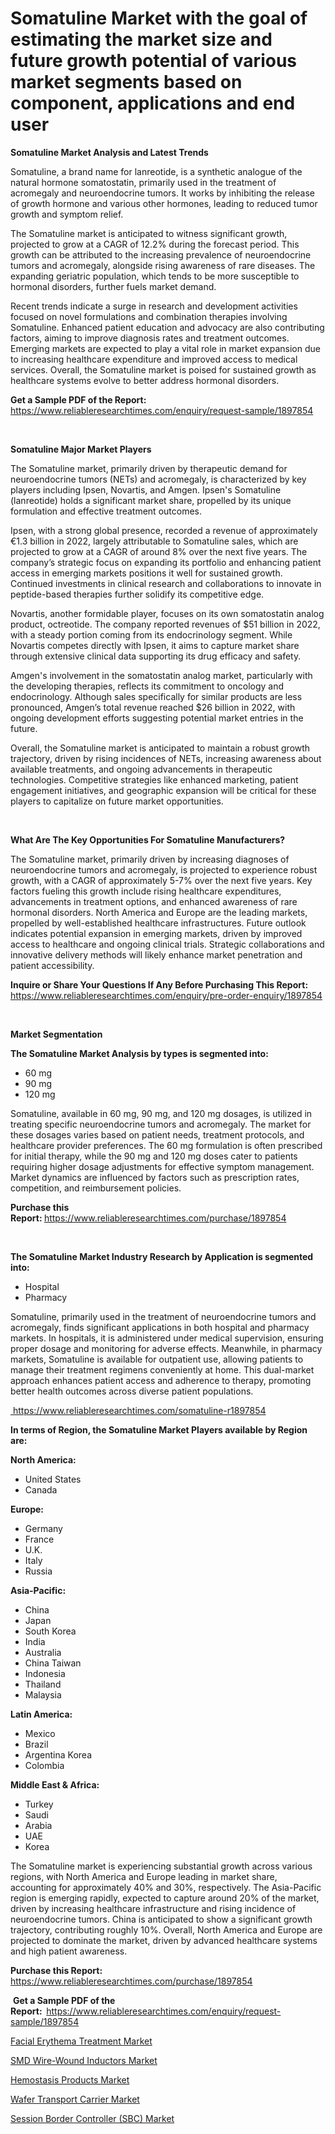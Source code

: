 <p><h1>Somatuline Market with the goal of estimating the market size and future growth potential of various market segments based on component, applications and end user</h1></p><p><strong>Somatuline Market Analysis and Latest Trends</strong></p>
<p><p>Somatuline, a brand name for lanreotide, is a synthetic analogue of the natural hormone somatostatin, primarily used in the treatment of acromegaly and neuroendocrine tumors. It works by inhibiting the release of growth hormone and various other hormones, leading to reduced tumor growth and symptom relief.</p><p>The Somatuline market is anticipated to witness significant growth, projected to grow at a CAGR of 12.2% during the forecast period. This growth can be attributed to the increasing prevalence of neuroendocrine tumors and acromegaly, alongside rising awareness of rare diseases. The expanding geriatric population, which tends to be more susceptible to hormonal disorders, further fuels market demand.</p><p>Recent trends indicate a surge in research and development activities focused on novel formulations and combination therapies involving Somatuline. Enhanced patient education and advocacy are also contributing factors, aiming to improve diagnosis rates and treatment outcomes. Emerging markets are expected to play a vital role in market expansion due to increasing healthcare expenditure and improved access to medical services. Overall, the Somatuline market is poised for sustained growth as healthcare systems evolve to better address hormonal disorders.</p></p>
<p><strong>Get a Sample PDF of the Report:&nbsp;</strong> <a href="https://www.reliableresearchtimes.com/enquiry/request-sample/1897854?utm_campaign=2263&utm_medium=2&utm_source=Github&utm_content=ia&utm_term=08032025&utm_id=somatuline">https://www.reliableresearchtimes.com/enquiry/request-sample/1897854</a></p>
<p>&nbsp;</p>
<p><strong>Somatuline Major Market Players</strong></p>
<p><p>The Somatuline market, primarily driven by therapeutic demand for neuroendocrine tumors (NETs) and acromegaly, is characterized by key players including Ipsen, Novartis, and Amgen. Ipsen's Somatuline (lanreotide) holds a significant market share, propelled by its unique formulation and effective treatment outcomes.</p><p>Ipsen, with a strong global presence, recorded a revenue of approximately €1.3 billion in 2022, largely attributable to Somatuline sales, which are projected to grow at a CAGR of around 8% over the next five years. The company’s strategic focus on expanding its portfolio and enhancing patient access in emerging markets positions it well for sustained growth. Continued investments in clinical research and collaborations to innovate in peptide-based therapies further solidify its competitive edge.</p><p>Novartis, another formidable player, focuses on its own somatostatin analog product, octreotide. The company reported revenues of $51 billion in 2022, with a steady portion coming from its endocrinology segment. While Novartis competes directly with Ipsen, it aims to capture market share through extensive clinical data supporting its drug efficacy and safety.</p><p>Amgen's involvement in the somatostatin analog market, particularly with the developing therapies, reflects its commitment to oncology and endocrinology. Although sales specifically for similar products are less pronounced, Amgen’s total revenue reached $26 billion in 2022, with ongoing development efforts suggesting potential market entries in the future.</p><p>Overall, the Somatuline market is anticipated to maintain a robust growth trajectory, driven by rising incidences of NETs, increasing awareness about available treatments, and ongoing advancements in therapeutic technologies. Competitive strategies like enhanced marketing, patient engagement initiatives, and geographic expansion will be critical for these players to capitalize on future market opportunities.</p></p>
<p>&nbsp;</p>
<p><strong>What Are The Key Opportunities For Somatuline Manufacturers?</strong></p>
<p><p>The Somatuline market, primarily driven by increasing diagnoses of neuroendocrine tumors and acromegaly, is projected to experience robust growth, with a CAGR of approximately 5-7% over the next five years. Key factors fueling this growth include rising healthcare expenditures, advancements in treatment options, and enhanced awareness of rare hormonal disorders. North America and Europe are the leading markets, propelled by well-established healthcare infrastructures. Future outlook indicates potential expansion in emerging markets, driven by improved access to healthcare and ongoing clinical trials. Strategic collaborations and innovative delivery methods will likely enhance market penetration and patient accessibility.</p></p>
<p><strong>Inquire or Share Your Questions If Any Before Purchasing This Report:</strong> <a href="https://www.reliableresearchtimes.com/enquiry/pre-order-enquiry/1897854?utm_campaign=2263&utm_medium=2&utm_source=Github&utm_content=ia&utm_term=08032025&utm_id=somatuline">https://www.reliableresearchtimes.com/enquiry/pre-order-enquiry/1897854</a></p>
<p>&nbsp;</p>
<p><strong>Market Segmentation</strong></p>
<p><strong>The Somatuline Market Analysis by types is segmented into:</strong></p>
<p><ul><li>60 mg</li><li>90 mg</li><li>120 mg</li></ul></p>
<p><p>Somatuline, available in 60 mg, 90 mg, and 120 mg dosages, is utilized in treating specific neuroendocrine tumors and acromegaly. The market for these dosages varies based on patient needs, treatment protocols, and healthcare provider preferences. The 60 mg formulation is often prescribed for initial therapy, while the 90 mg and 120 mg doses cater to patients requiring higher dosage adjustments for effective symptom management. Market dynamics are influenced by factors such as prescription rates, competition, and reimbursement policies.</p></p>
<p><strong>Purchase this Report:&nbsp;</strong><a href="https://www.reliableresearchtimes.com/purchase/1897854?utm_campaign=2263&utm_medium=2&utm_source=Github&utm_content=ia&utm_term=08032025&utm_id=somatuline">https://www.reliableresearchtimes.com/purchase/1897854</a></p>
<p>&nbsp;</p>
<p><strong>The Somatuline Market Industry Research by Application is segmented into:</strong></p>
<p><ul><li>Hospital</li><li>Pharmacy</li></ul></p>
<p><p>Somatuline, primarily used in the treatment of neuroendocrine tumors and acromegaly, finds significant applications in both hospital and pharmacy markets. In hospitals, it is administered under medical supervision, ensuring proper dosage and monitoring for adverse effects. Meanwhile, in pharmacy markets, Somatuline is available for outpatient use, allowing patients to manage their treatment regimens conveniently at home. This dual-market approach enhances patient access and adherence to therapy, promoting better health outcomes across diverse patient populations.</p></p>
<p><a href="https://www.reliableresearchtimes.com/somatuline-r1897854?utm_campaign=2263&utm_medium=2&utm_source=Github&utm_content=ia&utm_term=08032025&utm_id=somatuline">&nbsp;https://www.reliableresearchtimes.com/somatuline-r1897854</a></p>
<p><strong>In terms of Region, the Somatuline Market Players available by Region are:</strong></p>
<p>
    <p> <strong> North America: </strong>
        <ul>
            <li>United States</li>
            <li>Canada</li>
        </ul>
        </p> 
    <p> <strong> Europe: </strong>
        <ul>
            <li>Germany</li>
            <li>France</li>
            <li>U.K.</li>
            <li>Italy</li>
            <li>Russia</li>
        </ul>
        </p> 
    <p> <strong> Asia-Pacific: </strong>
        <ul>
            <li>China</li>
            <li>Japan</li>
            <li>South Korea</li>
            <li>India</li>
            <li>Australia</li>
            <li>China Taiwan</li>
            <li>Indonesia</li>
            <li>Thailand</li>
            <li>Malaysia</li>
        </ul>
        </p> 
    <p> <strong> Latin America: </strong>
        <ul>
            <li>Mexico</li>
            <li>Brazil</li>
            <li>Argentina Korea</li>
            <li>Colombia</li>
        </ul>
        </p> 
    <p> <strong> Middle East & Africa: </strong>
        <ul>
            <li>Turkey</li>
            <li>Saudi</li>
            <li>Arabia</li>
            <li>UAE</li>
            <li>Korea</li>
        </ul>
    </p>
    </p>
<p><p>The Somatuline market is experiencing substantial growth across various regions, with North America and Europe leading in market share, accounting for approximately 40% and 30%, respectively. The Asia-Pacific region is emerging rapidly, expected to capture around 20% of the market, driven by increasing healthcare infrastructure and rising incidence of neuroendocrine tumors. China is anticipated to show a significant growth trajectory, contributing roughly 10%. Overall, North America and Europe are projected to dominate the market, driven by advanced healthcare systems and high patient awareness.</p></p>
<p><strong>Purchase this Report: </strong><a href="https://www.reliableresearchtimes.com/purchase/1897854?utm_campaign=2263&utm_medium=2&utm_source=Github&utm_content=ia&utm_term=08032025&utm_id=somatuline">https://www.reliableresearchtimes.com/purchase/1897854</a></p>
<p>&nbsp;<strong>Get a Sample PDF of the Report:&nbsp;&nbsp;</strong><a href="https://www.reliableresearchtimes.com/enquiry/request-sample/1897854?utm_campaign=2263&utm_medium=2&utm_source=Github&utm_content=ia&utm_term=08032025&utm_id=somatuline">https://www.reliableresearchtimes.com/enquiry/request-sample/1897854</a></p>
<p><strong></strong></p>
<p><p><a href="https://github.com/lickoalyanep/Market-Research-Report-List-1/blob/main/facial-erythema-treatment-market.md?utm_campaign=2263&utm_medium=2&utm_source=Github&utm_content=ia&utm_term=08032025&utm_id=somatuline">Facial Erythema Treatment Market</a></p><p><a href="https://www.linkedin.com/pulse/regulatory-insights-smd-wire-wound-inductors-market-2025-2032-4yibe?utm_campaign=2263&utm_medium=2&utm_source=Github&utm_content=ia&utm_term=08032025&utm_id=somatuline">SMD Wire-Wound Inductors Market</a></p><p><a href="https://github.com/miehldobin1w/Market-Research-Report-List-1/blob/main/hemostasis-products-market.md?utm_campaign=2263&utm_medium=2&utm_source=Github&utm_content=ia&utm_term=08032025&utm_id=somatuline">Hemostasis Products Market</a></p><p><a href="https://www.linkedin.com/pulse/wafer-transport-carrier-market-global-regional-analysis-focus-fvb4e?utm_campaign=2263&utm_medium=2&utm_source=Github&utm_content=ia&utm_term=08032025&utm_id=somatuline">Wafer Transport Carrier Market</a></p><p><a href="https://www.linkedin.com/pulse/exploring-session-border-controller-sbc-market-projected-kdage?utm_campaign=2263&utm_medium=2&utm_source=Github&utm_content=ia&utm_term=08032025&utm_id=somatuline">Session Border Controller (SBC) Market</a></p></p>